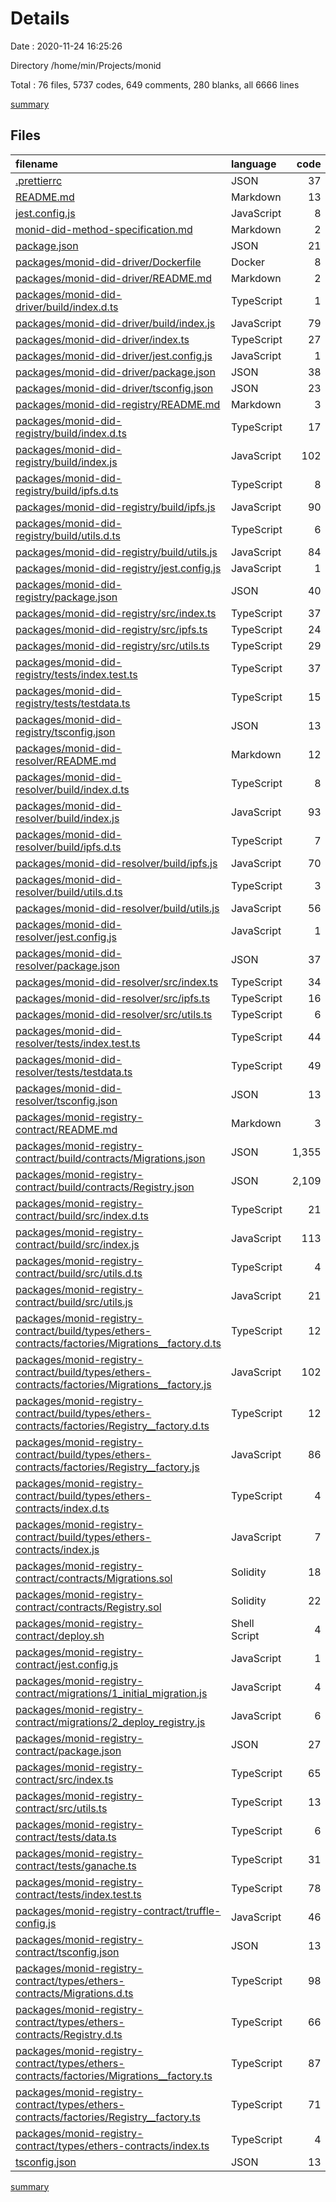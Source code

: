 # Details

Date : 2020-11-24 16:25:26

Directory /home/min/Projects/monid

Total : 76 files,  5737 codes, 649 comments, 280 blanks, all 6666 lines

[summary](results.md)

## Files
| filename | language | code | comment | blank | total |
| :--- | :--- | ---: | ---: | ---: | ---: |
| [.prettierrc](/.prettierrc) | JSON | 37 | 0 | 0 | 37 |
| [README.md](/README.md) | Markdown | 13 | 0 | 11 | 24 |
| [jest.config.js](/jest.config.js) | JavaScript | 8 | 0 | 1 | 9 |
| [monid-did-method-specification.md](/monid-did-method-specification.md) | Markdown | 2 | 0 | 2 | 4 |
| [package.json](/package.json) | JSON | 21 | 13 | 0 | 34 |
| [packages/monid-did-driver/Dockerfile](/packages/monid-did-driver/Dockerfile) | Docker | 8 | 4 | 5 | 17 |
| [packages/monid-did-driver/README.md](/packages/monid-did-driver/README.md) | Markdown | 2 | 0 | 2 | 4 |
| [packages/monid-did-driver/build/index.d.ts](/packages/monid-did-driver/build/index.d.ts) | TypeScript | 1 | 0 | 1 | 2 |
| [packages/monid-did-driver/build/index.js](/packages/monid-did-driver/build/index.js) | JavaScript | 79 | 2 | 1 | 82 |
| [packages/monid-did-driver/index.ts](/packages/monid-did-driver/index.ts) | TypeScript | 27 | 2 | 7 | 36 |
| [packages/monid-did-driver/jest.config.js](/packages/monid-did-driver/jest.config.js) | JavaScript | 1 | 0 | 1 | 2 |
| [packages/monid-did-driver/package.json](/packages/monid-did-driver/package.json) | JSON | 38 | 0 | 0 | 38 |
| [packages/monid-did-driver/tsconfig.json](/packages/monid-did-driver/tsconfig.json) | JSON | 23 | 0 | 0 | 23 |
| [packages/monid-did-registry/README.md](/packages/monid-did-registry/README.md) | Markdown | 3 | 0 | 2 | 5 |
| [packages/monid-did-registry/build/index.d.ts](/packages/monid-did-registry/build/index.d.ts) | TypeScript | 17 | 53 | 1 | 71 |
| [packages/monid-did-registry/build/index.js](/packages/monid-did-registry/build/index.js) | JavaScript | 102 | 52 | 1 | 155 |
| [packages/monid-did-registry/build/ipfs.d.ts](/packages/monid-did-registry/build/ipfs.d.ts) | TypeScript | 8 | 30 | 1 | 39 |
| [packages/monid-did-registry/build/ipfs.js](/packages/monid-did-registry/build/ipfs.js) | JavaScript | 90 | 30 | 1 | 121 |
| [packages/monid-did-registry/build/utils.d.ts](/packages/monid-did-registry/build/utils.d.ts) | TypeScript | 6 | 18 | 1 | 25 |
| [packages/monid-did-registry/build/utils.js](/packages/monid-did-registry/build/utils.js) | JavaScript | 84 | 18 | 1 | 103 |
| [packages/monid-did-registry/jest.config.js](/packages/monid-did-registry/jest.config.js) | JavaScript | 1 | 0 | 1 | 2 |
| [packages/monid-did-registry/package.json](/packages/monid-did-registry/package.json) | JSON | 40 | 0 | 0 | 40 |
| [packages/monid-did-registry/src/index.ts](/packages/monid-did-registry/src/index.ts) | TypeScript | 37 | 52 | 7 | 96 |
| [packages/monid-did-registry/src/ipfs.ts](/packages/monid-did-registry/src/ipfs.ts) | TypeScript | 24 | 30 | 7 | 61 |
| [packages/monid-did-registry/src/utils.ts](/packages/monid-did-registry/src/utils.ts) | TypeScript | 29 | 18 | 5 | 52 |
| [packages/monid-did-registry/tests/index.test.ts](/packages/monid-did-registry/tests/index.test.ts) | TypeScript | 37 | 1 | 7 | 45 |
| [packages/monid-did-registry/tests/testdata.ts](/packages/monid-did-registry/tests/testdata.ts) | TypeScript | 15 | 0 | 4 | 19 |
| [packages/monid-did-registry/tsconfig.json](/packages/monid-did-registry/tsconfig.json) | JSON | 13 | 0 | 0 | 13 |
| [packages/monid-did-resolver/README.md](/packages/monid-did-resolver/README.md) | Markdown | 12 | 0 | 6 | 18 |
| [packages/monid-did-resolver/build/index.d.ts](/packages/monid-did-resolver/build/index.d.ts) | TypeScript | 8 | 16 | 1 | 25 |
| [packages/monid-did-resolver/build/index.js](/packages/monid-did-resolver/build/index.js) | JavaScript | 93 | 23 | 1 | 117 |
| [packages/monid-did-resolver/build/ipfs.d.ts](/packages/monid-did-resolver/build/ipfs.d.ts) | TypeScript | 7 | 23 | 1 | 31 |
| [packages/monid-did-resolver/build/ipfs.js](/packages/monid-did-resolver/build/ipfs.js) | JavaScript | 70 | 23 | 1 | 94 |
| [packages/monid-did-resolver/build/utils.d.ts](/packages/monid-did-resolver/build/utils.d.ts) | TypeScript | 3 | 9 | 1 | 13 |
| [packages/monid-did-resolver/build/utils.js](/packages/monid-did-resolver/build/utils.js) | JavaScript | 56 | 9 | 1 | 66 |
| [packages/monid-did-resolver/jest.config.js](/packages/monid-did-resolver/jest.config.js) | JavaScript | 1 | 0 | 1 | 2 |
| [packages/monid-did-resolver/package.json](/packages/monid-did-resolver/package.json) | JSON | 37 | 0 | 0 | 37 |
| [packages/monid-did-resolver/src/index.ts](/packages/monid-did-resolver/src/index.ts) | TypeScript | 34 | 23 | 7 | 64 |
| [packages/monid-did-resolver/src/ipfs.ts](/packages/monid-did-resolver/src/ipfs.ts) | TypeScript | 16 | 23 | 6 | 45 |
| [packages/monid-did-resolver/src/utils.ts](/packages/monid-did-resolver/src/utils.ts) | TypeScript | 6 | 9 | 2 | 17 |
| [packages/monid-did-resolver/tests/index.test.ts](/packages/monid-did-resolver/tests/index.test.ts) | TypeScript | 44 | 3 | 8 | 55 |
| [packages/monid-did-resolver/tests/testdata.ts](/packages/monid-did-resolver/tests/testdata.ts) | TypeScript | 49 | 0 | 3 | 52 |
| [packages/monid-did-resolver/tsconfig.json](/packages/monid-did-resolver/tsconfig.json) | JSON | 13 | 0 | 0 | 13 |
| [packages/monid-registry-contract/README.md](/packages/monid-registry-contract/README.md) | Markdown | 3 | 0 | 3 | 6 |
| [packages/monid-registry-contract/build/contracts/Migrations.json](/packages/monid-registry-contract/build/contracts/Migrations.json) | JSON | 1,355 | 0 | 0 | 1,355 |
| [packages/monid-registry-contract/build/contracts/Registry.json](/packages/monid-registry-contract/build/contracts/Registry.json) | JSON | 2,109 | 0 | 0 | 2,109 |
| [packages/monid-registry-contract/build/src/index.d.ts](/packages/monid-registry-contract/build/src/index.d.ts) | TypeScript | 21 | 40 | 1 | 62 |
| [packages/monid-registry-contract/build/src/index.js](/packages/monid-registry-contract/build/src/index.js) | JavaScript | 113 | 39 | 1 | 153 |
| [packages/monid-registry-contract/build/src/utils.d.ts](/packages/monid-registry-contract/build/src/utils.d.ts) | TypeScript | 4 | 0 | 1 | 5 |
| [packages/monid-registry-contract/build/src/utils.js](/packages/monid-registry-contract/build/src/utils.js) | JavaScript | 21 | 0 | 1 | 22 |
| [packages/monid-registry-contract/build/types/ethers-contracts/factories/Migrations__factory.d.ts](/packages/monid-registry-contract/build/types/ethers-contracts/factories/Migrations__factory.d.ts) | TypeScript | 12 | 0 | 1 | 13 |
| [packages/monid-registry-contract/build/types/ethers-contracts/factories/Migrations__factory.js](/packages/monid-registry-contract/build/types/ethers-contracts/factories/Migrations__factory.js) | JavaScript | 102 | 3 | 1 | 106 |
| [packages/monid-registry-contract/build/types/ethers-contracts/factories/Registry__factory.d.ts](/packages/monid-registry-contract/build/types/ethers-contracts/factories/Registry__factory.d.ts) | TypeScript | 12 | 0 | 1 | 13 |
| [packages/monid-registry-contract/build/types/ethers-contracts/factories/Registry__factory.js](/packages/monid-registry-contract/build/types/ethers-contracts/factories/Registry__factory.js) | JavaScript | 86 | 3 | 1 | 90 |
| [packages/monid-registry-contract/build/types/ethers-contracts/index.d.ts](/packages/monid-registry-contract/build/types/ethers-contracts/index.d.ts) | TypeScript | 4 | 0 | 1 | 5 |
| [packages/monid-registry-contract/build/types/ethers-contracts/index.js](/packages/monid-registry-contract/build/types/ethers-contracts/index.js) | JavaScript | 7 | 0 | 1 | 8 |
| [packages/monid-registry-contract/contracts/Migrations.sol](/packages/monid-registry-contract/contracts/Migrations.sol) | Solidity | 18 | 1 | 6 | 25 |
| [packages/monid-registry-contract/contracts/Registry.sol](/packages/monid-registry-contract/contracts/Registry.sol) | Solidity | 22 | 1 | 7 | 30 |
| [packages/monid-registry-contract/deploy.sh](/packages/monid-registry-contract/deploy.sh) | Shell Script | 4 | 2 | 3 | 9 |
| [packages/monid-registry-contract/jest.config.js](/packages/monid-registry-contract/jest.config.js) | JavaScript | 1 | 0 | 1 | 2 |
| [packages/monid-registry-contract/migrations/1_initial_migration.js](/packages/monid-registry-contract/migrations/1_initial_migration.js) | JavaScript | 4 | 0 | 2 | 6 |
| [packages/monid-registry-contract/migrations/2_deploy_registry.js](/packages/monid-registry-contract/migrations/2_deploy_registry.js) | JavaScript | 6 | 0 | 2 | 8 |
| [packages/monid-registry-contract/package.json](/packages/monid-registry-contract/package.json) | JSON | 27 | 21 | 0 | 48 |
| [packages/monid-registry-contract/src/index.ts](/packages/monid-registry-contract/src/index.ts) | TypeScript | 65 | 39 | 11 | 115 |
| [packages/monid-registry-contract/src/utils.ts](/packages/monid-registry-contract/src/utils.ts) | TypeScript | 13 | 0 | 2 | 15 |
| [packages/monid-registry-contract/tests/data.ts](/packages/monid-registry-contract/tests/data.ts) | TypeScript | 6 | 0 | 1 | 7 |
| [packages/monid-registry-contract/tests/ganache.ts](/packages/monid-registry-contract/tests/ganache.ts) | TypeScript | 31 | 1 | 8 | 40 |
| [packages/monid-registry-contract/tests/index.test.ts](/packages/monid-registry-contract/tests/index.test.ts) | TypeScript | 78 | 0 | 14 | 92 |
| [packages/monid-registry-contract/truffle-config.js](/packages/monid-registry-contract/truffle-config.js) | JavaScript | 46 | 0 | 3 | 49 |
| [packages/monid-registry-contract/tsconfig.json](/packages/monid-registry-contract/tsconfig.json) | JSON | 13 | 0 | 1 | 14 |
| [packages/monid-registry-contract/types/ethers-contracts/Migrations.d.ts](/packages/monid-registry-contract/types/ethers-contracts/Migrations.d.ts) | TypeScript | 98 | 3 | 50 | 151 |
| [packages/monid-registry-contract/types/ethers-contracts/Registry.d.ts](/packages/monid-registry-contract/types/ethers-contracts/Registry.d.ts) | TypeScript | 66 | 3 | 30 | 99 |
| [packages/monid-registry-contract/types/ethers-contracts/factories/Migrations__factory.ts](/packages/monid-registry-contract/types/ethers-contracts/factories/Migrations__factory.ts) | TypeScript | 87 | 3 | 7 | 97 |
| [packages/monid-registry-contract/types/ethers-contracts/factories/Registry__factory.ts](/packages/monid-registry-contract/types/ethers-contracts/factories/Registry__factory.ts) | TypeScript | 71 | 3 | 7 | 81 |
| [packages/monid-registry-contract/types/ethers-contracts/index.ts](/packages/monid-registry-contract/types/ethers-contracts/index.ts) | TypeScript | 4 | 3 | 2 | 9 |
| [tsconfig.json](/tsconfig.json) | JSON | 13 | 0 | 1 | 14 |

[summary](results.md)